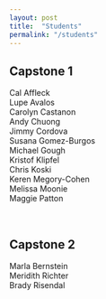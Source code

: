 ```yaml
---
layout: post
title:  "Students"
permalink: "/students"
---
```


## Capstone 1

Cal Affleck<br>
Lupe Avalos<br>
Carolyn Castanon<br>
Andy Chuong<br>
Jimmy Cordova<br>
Susana Gomez-Burgos<br>
Michael Gough<br>
Kristof Klipfel<br>
Chris Koski<br>
Keren Megory-Cohen<br>
Melissa Moonie<br>
Maggie Patton<br>

<br>

## Capstone 2

Marla Bernstein<br>
Meridith Richter<br>
Brady Risendal<br>
